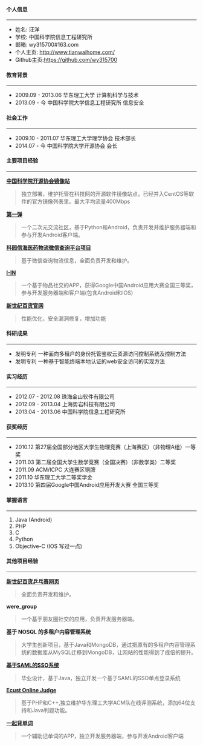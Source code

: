#### 个人信息
---------------------------------------
* 姓名:      汪洋
* 学校:      中国科学院信息工程研究所
* 邮箱:      wy315700#163.com
* 个人主页:  http://www.tianwaihome.com/
* Github主页:https://github.com/wy315700

#### 教育背景
---------------------------------------
* 2009.09 - 2013.06 华东理工大学 计算机科学与技术
* 2013.09 - 今      中国科学院大学信息工程研究所 信息安全

#### 社会工作
---------------------------------------
* 2009.10 - 2011.07 华东理工大学理学协会 技术部长
* 2014.07 - 今      中国科学院大学开源协会 会长



#### 主要项目经验
---------------------------------------

**[中国科学院开源协会镜像站](http://www.opencas.org/)**

  >独立部署，维护托管在科技网的开源软件镜像站点，已经并入CentOS等软件的官方镜像列表里。最大平均流量400Mbps

**[第一弹](http://www.diyidan.net/)**

  >一个二次元交流社区，基于Python和Android，负责开发并维护服务器端和参与开发Android客户端。

**[科园信海医药物流微信查询平台项目](http://order.kyxh.com/)**

  >基于微信查询物流信息，全面负责开发和维护。

**[I-IN](http://loveiin.sinaapp.com/)**

  >一个基于物品社交的APP，获得Google中国Android应用大赛全国三等奖，参与开发服务器端和客户端(包含Android和IOS)

**[新世纪百货官网](http://vip.xinbaigo.com/)**

  >性能优化，安全漏洞修复，增加功能

#### 科研成果
---------------------------------------
* 发明专利 一种面向多租户的身份托管鉴权云资源访问控制系统及控制方法 
* 发明专利 一种基于智能终端本地认证的web安全访问的实现方法 


#### 实习经历
---------------------------------------
* 2012.07 - 2012.08 珠海金山软件有限公司
* 2012.09 - 2013.04 上海势岩科技有限公司
* 2013.04 - 2013.06 中国科学院信息工程研究所

#### 获奖经历
---------------------------------------
* 2010.12 第27届全国部分地区大学生物理竞赛（上海赛区）（非物理A组）一等奖
* 2011.03 第二届全国大学生数学竞赛（全国决赛）（非数学类）二等奖
* 2011.09 ACM/ICPC 大连赛区铜牌
* 2011.10 华东理工大学二等奖学金
* 2013.10 第四届Google中国Android应用开发大赛 全国三等奖

#### 掌握语言
---------------------------------------
1. Java (Android)
2. PHP
3. C
4. Python
5. Objective-C (IOS 写过一点)


#### 其他项目经验
---------------------------------------

**[新世纪百货乒乓赛网页](http://pingpang.xinbaigo.com/index.php?g=Minisite&m=Main)**

  >全面负责开发和维护。

**were_group**

  >一个基于朋友圈社交的应用，负责开发服务器端。

**基于 NOSQL 的多租户内容管理系统**

  >大学生创新项目，基于Java和MongoDB，通过把原有的多租户内容管理系统的数据库从MySQL迁移到MongoDB，让网站的性能得到了成倍的提升。

**[基于SAML的SSO系统](https://github.com/wy315700/idp)**

  >毕业设计，基于Java，独立开发一个基于SAML的SSO单点登录系统

**[Ecust Online Judge](http://ecustoj.sinaapp.com/)**
  
  >基于PHP和C++,独立维护华东理工大学ACM队在线评测系统，添加64位支持和Java判题功能。

**[一起背单词](https://github.com/wy315700/hellowordservice)**

  >一个辅助记单词的APP，独立开发服务器端，参与开发Android客户端
